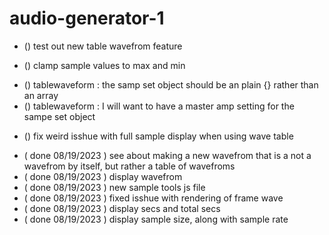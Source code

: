 # audio-generator-1

<!-- ----------
  video3-table.js
----------- -->
* () test out new table wavefrom feature

<!-- ----------
  samp_tools.js
----------- -->
* () clamp sample values to max and min
<!-- ----------
  samp_create.js
----------- -->
* () tablewaveform : the samp set object should be an plain {} rather than an array
* () tablewaveform : I will want to have a master amp setting for the sampe set object

<!-- ----------
  samp_draw.js
----------- -->
* () fix weird isshue with full sample display when using wave table

<!-- ----------
  DONE
----------- -->
* ( done 08/19/2023 ) see about making a new wavefrom that is a not a wavefrom by itself, but rather a table of wavefroms
* ( done 08/19/2023 ) display wavefrom 
* ( done 08/19/2023 ) new sample tools js file
* ( done 08/19/2023 ) fixed isshue with rendering of frame wave
* ( done 08/19/2023 ) display secs and total secs
* ( done 08/19/2023 ) display sample size, along with sample rate

